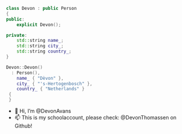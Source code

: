```c++
class Devon : public Person
{
public:
    explicit Devon();

private:
    std::string name_;
    std::string city_;
    std::string country_;
}

Devon::Devon()
  : Person(),
    name_ { "Dèvon" },
    city_ { "'s-Hertogenbosch" },
    country_ { "Netherlands" }
 {
 }
```
- 👋 Hi, I’m @DevonAvans
- 📫 This is my schoolaccount, please check: @DevonThomassen on Github!
